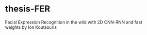 # thesis-FER
Facial Expression Recognition in the wild with 2D CNN-RNN and fast weights by Ion Koutsouris
